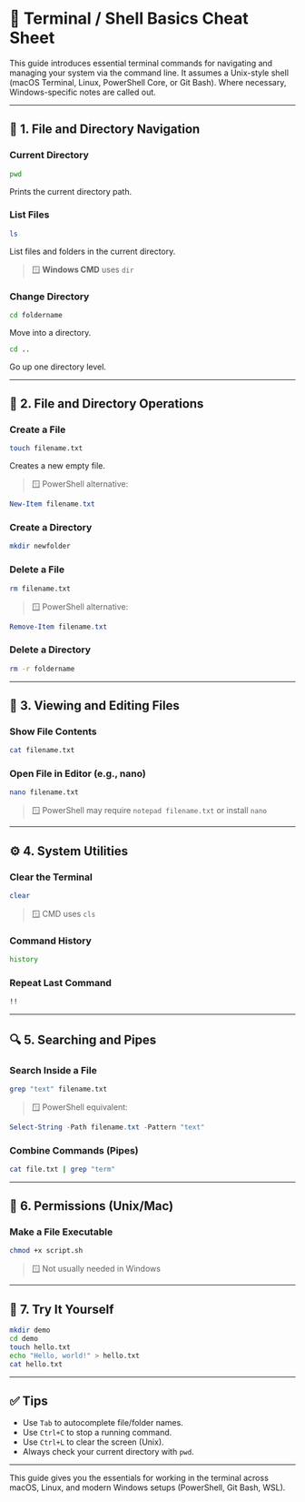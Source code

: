 # 🧠 Terminal / Shell Basics Cheat Sheet

This guide introduces essential terminal commands for navigating and managing your system via the command line. It assumes a Unix-style shell (macOS Terminal, Linux, PowerShell Core, or Git Bash). Where necessary, Windows-specific notes are called out.

---

## 📁 1. File and Directory Navigation

### Current Directory
```bash
pwd
```
Prints the current directory path.

### List Files
```bash
ls
```
List files and folders in the current directory.

> 🪟 **Windows CMD** uses `dir`

### Change Directory
```bash
cd foldername
```
Move into a directory.

```bash
cd ..
```
Go up one directory level.

---

## 📂 2. File and Directory Operations

### Create a File
```bash
touch filename.txt
```
Creates a new empty file.

> 🪟 PowerShell alternative:
```powershell
New-Item filename.txt
```

### Create a Directory
```bash
mkdir newfolder
```

### Delete a File
```bash
rm filename.txt
```

> 🪟 PowerShell alternative:
```powershell
Remove-Item filename.txt
```

### Delete a Directory
```bash
rm -r foldername
```

---

## 📝 3. Viewing and Editing Files

### Show File Contents
```bash
cat filename.txt
```

### Open File in Editor (e.g., nano)
```bash
nano filename.txt
```

> 🪟 PowerShell may require `notepad filename.txt` or install `nano`

---

## ⚙️ 4. System Utilities

### Clear the Terminal
```bash
clear
```

> 🪟 CMD uses `cls`

### Command History
```bash
history
```

### Repeat Last Command
```bash
!!
```

---

## 🔍 5. Searching and Pipes

### Search Inside a File
```bash
grep "text" filename.txt
```

> 🪟 PowerShell equivalent:
```powershell
Select-String -Path filename.txt -Pattern "text"
```

### Combine Commands (Pipes)
```bash
cat file.txt | grep "term"
```

---

## 🎯 6. Permissions (Unix/Mac)

### Make a File Executable
```bash
chmod +x script.sh
```

> 🪟 Not usually needed in Windows

---

## 🧪 7. Try It Yourself

```bash
mkdir demo
cd demo
touch hello.txt
echo "Hello, world!" > hello.txt
cat hello.txt
```

---

## ✅ Tips

- Use `Tab` to autocomplete file/folder names.
- Use `Ctrl+C` to stop a running command.
- Use `Ctrl+L` to clear the screen (Unix).
- Always check your current directory with `pwd`.

---

This guide gives you the essentials for working in the terminal across macOS, Linux, and modern Windows setups (PowerShell, Git Bash, WSL).


